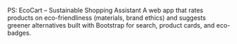 PS: EcoCart – Sustainable Shopping Assistant
A web app that rates products on eco-friendliness (materials, brand ethics) and suggests greener alternatives built with Bootstrap for search, product cards, and eco-badges.
